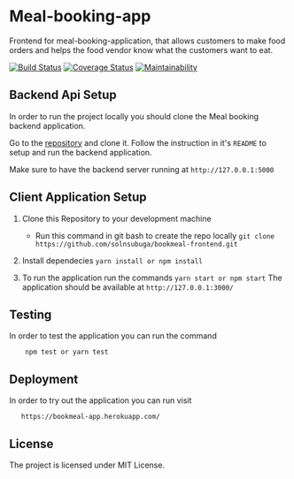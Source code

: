 # Meal-booking-app

Frontend for meal-booking-application, that allows customers to make food orders and helps the food vendor know what the customers want to eat.

[![Build Status](https://travis-ci.com/solnsubuga/bookmeal-frontend.svg?branch=master)](https://travis-ci.com/solnsubuga/bookmeal-frontend) [![Coverage Status](https://coveralls.io/repos/github/solnsubuga/bookmeal-frontend/badge.svg?branch=develop)](https://coveralls.io/github/solnsubuga/bookmeal-frontend?branch=develop) [![Maintainability](https://api.codeclimate.com/v1/badges/7fe6f1825eabebb7ddb5/maintainability)](https://codeclimate.com/github/solnsubuga/bookmeal-frontend/maintainability)

## Backend Api Setup

In order to run the project locally you should clone the Meal booking backend application.

Go to the [repository](https://github.com/solnsubuga/meal-booking-app) and clone it.
Follow the instruction in it's `README` to setup and run the backend application.

Make sure to have the backend server running at `http://127.0.0.1:5000`

## Client Application Setup

1.  Clone this Repository to your development machine

    * Run this command in git bash to create the repo locally
      `git clone https://github.com/solnsubuga/bookmeal-frontend.git`

2.  Install dependecies `yarn install or npm install`

3.  To run the application run the commands `yarn start or npm start`
    The application should be available at `http://127.0.0.1:3000/`

## Testing

In order to test the application you can run the command

```
    npm test or yarn test
```

## Deployment

In order to try out the application you can run visit

```
   https://bookmeal-app.herokuapp.com/
```

## License

The project is licensed under MIT License.
